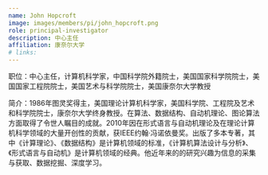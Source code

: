 ```yaml
---
name: John Hopcroft
image: images/members/pi/john_hopcroft.png
role: principal-investigator
description: 中心主任
affiliation: 康奈尔大学
# links:
---
```


职位：中心主任，计算机科学家，中国科学院外籍院士，美国国家科学院院士，美国国家工程院院士，美国艺术与科学院院士，美国康奈尔大学教授

简介：1986年图灵奖得主，美国理论计算机科学家，美国科学院、工程院及艺术和科学院院士，康奈尔大学终身教授。在算法、数据结构、自动机理论、图论算法方面取得了令世人瞩目的成就。2010年因在形式语言与自动机理论及在理论计算机科学领域的大量开创性的贡献，获IEEE约翰·冯诺依曼奖。出版了多本专著，其中《计算理论》、《数据结构》是计算机领域的标准，《计算机算法设计与分析》、《形式语言与自动机》是计算机领域的经典。他近年来的的研究兴趣为信息的采集与获取、数据挖掘、深度学习。